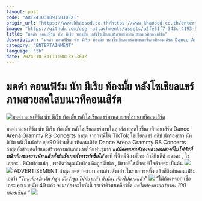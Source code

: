 ```yaml
---
layout: post
code: "ART24103109168J0EXI"
origin_url: "https://www.khaosod.co.th/https://www.khaosod.co.th/entertainment/news_9483725"
image: "https://github.com/user-attachments/assets/a2fe51f7-343c-4193-9d73-ff5fc988afc2"
title: "มดดำ คอนเฟิร์ม นัท มีเรีย ท้องมั้ย หลังโซเชียลแชร์ภาพสวยสดใสบนเวทีคอนเสิร์ต"
description: "มดดำ คอนเฟิร์ม นัท มีเรีย ท้องมั้ย หลังโซเชียลแชร์ภาพขณะขึ้นเวทีคอนเสิร์ต Dance Arena Grammy RS Concerts ล่าสุด จากกรณีใน TikTok โซเชียลแชร์คลิปนักร้องสาว"
category: "ENTERTAINMENT"
language: "th"
date: 2024-10-31T11:08:33.361Z
---
```


# มดดำ คอนเฟิร์ม นัท มีเรีย ท้องมั้ย หลังโซเชียลแชร์ภาพสวยสดใสบนเวทีคอนเสิร์ต

[![มดดำ คอนเฟิร์ม นัท มีเรีย ท้องมั้ย หลังโซเชียลแชร์ภาพสวยสดใสบนเวทีคอนเสิร์ต](https://www.khaosod.co.th/wpapp/uploads/2024/10/modsaymiriababy3110679998.jpg "มดดำ คอนเฟิร์ม นัท มีเรีย ท้องมั้ย หลังโซเชียลแชร์ภาพสวยสดใสบนเวทีคอนเสิร์ต")](https://www.khaosod.co.th/wpapp/uploads/2024/10/modsaymiriababy3110679998.jpg)

มดดำ คอนเฟิร์ม นัท มีเรีย ท้องมั้ย หลังโซเชียลแชร์ภาพในลุกส์สวยสดใสขึ้นเวทีคอนเสิร์ต Dance Arena Grammy RS Concerts ล่าสุด
จากกรณีใน TikTok โซเชียลแชร์ [คลิป](https://www.tiktok.com/@khunsiriluck/video/7430463083794959634) นักร้องสาว นัท มีเรีย หนึ่งในนักร้องยุค90ที่ร่วมขึ้นเวทีคอนเสิร์ต Dance Arena Grammy RS Concerts ล่าสุดทั้งสวยสดใสและสร้างความสนุกสนานให้แฟนๆมาก
_**แต่มีคอมเมนต์ของหลายคนต่างก็ไปโฟกัสที่หน้าท้องของสาวนัท แล้วตั้งข้อสังเกตตั้งครรภ์หรือไม่**_ อาทิ พี่นัทมีน้องมั้ยคะ ถ้ามียินดีด้วยนะคะ , ใช่เลยคะ…พี่นัทท้องแน่ๆ , เราคิดว่าคุณนัทท้อง คิดถูกมั้ยน้อ , มีข่าวดีใช่มั้ยคะ ดีใจด้วยค่ะ เป็นต้น
[![](https://www.khaosod.co.th/wpapp/uploads/2024/10/modsaymiriababy31106712.jpg)](https://www.khaosod.co.th/wpapp/uploads/2024/10/modsaymiriababy31106712.jpg)
[![](https://www.khaosod.co.th/wpapp/uploads/2024/10/modsaymiriababy31106713.jpg)](https://www.khaosod.co.th/wpapp/uploads/2024/10/modsaymiriababy31106713.jpg)
ADVERTISEMENT
ล่าสุด มดดำ คชาภา อ่านข่าวดังกล่าวในรายการหนึ่ง แล้วก็ถึงกับคอนเฟิร์มเองว่า _“ไหนท้องว่ะ ฉันว่าชุด ฉันว่าชุด ไม่ท้องแล้ว ถ้าท้อง ท้องไปนานแล้ว”_
[![](https://www.khaosod.co.th/wpapp/uploads/2024/10/modsaymiriababy31106714.jpg)](https://www.khaosod.co.th/wpapp/uploads/2024/10/modsaymiriababy31106714.jpg)
“ไม่ท้องหรอก เชื่อเถอะ คุณนายนัท 49 แล้ว จะมาท้องอะไรวันนี้ รอเจ้าตัวมาเคลียร์ชัด _แต่ไม่ท้องหรอกรับรอง 100 เปอร์เซ็นต์ ”_
[![](https://www.khaosod.co.th/wpapp/uploads/2024/10/modsaymiriababy31106711.jpg)](https://www.khaosod.co.th/wpapp/uploads/2024/10/modsaymiriababy31106711.jpg)